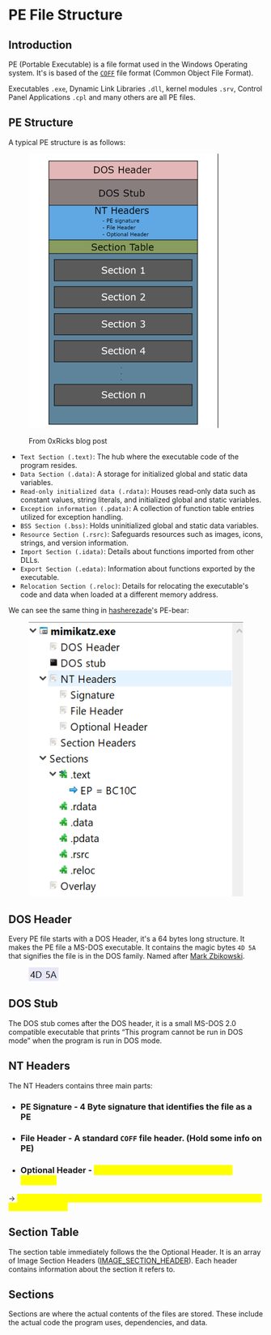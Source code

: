 # PE File Structure



## Introduction

PE (Portable Executable) is a file format used in the Windows Operating system. It's is based of the [`COFF`](https://en.wikipedia.org/wiki/COFF) file format (Common Object File Format).

Executables `.exe`, Dynamic Link Libraries `.dll`, kernel modules `.srv`, Control Panel Applications `.cpl` and many others are all PE files.

## PE Structure

A typical PE structure is as follows:

<figure><img src="../../../.gitbook/assets/image (1) (1) (1) (1) (1) (1) (1) (1) (1) (1) (1) (1) (1) (1) (1) (1) (1) (1).png" alt="" width="375"><figcaption><p>From 0xRicks blog post</p></figcaption></figure>



* `Text Section (.text)`: The hub where the executable code of the program resides.
* `Data Section (.data)`: A storage for initialized global and static data variables.
* `Read-only initialized data (.rdata)`: Houses read-only data such as constant values, string literals, and initialized global and static variables.
* `Exception information (.pdata)`: A collection of function table entries utilized for exception handling.
* `BSS Section (.bss)`: Holds uninitialized global and static data variables.
* `Resource Section (.rsrc)`: Safeguards resources such as images, icons, strings, and version information.
* `Import Section (.idata)`: Details about functions imported from other DLLs.
* `Export Section (.edata)`: Information about functions exported by the executable.
* `Relocation Section (.reloc)`: Details for relocating the executable's code and data when loaded at a different memory address.

We can see the same thing in [hasherezade](https://github.com/hasherezade/pe-bear)'s PE-bear:

<figure><img src="../../../.gitbook/assets/image (1) (1) (1) (1) (1) (1) (1) (1) (1) (1) (1) (1) (1) (1) (1) (1) (1) (1) (1).png" alt=""><figcaption></figcaption></figure>

## DOS Header

Every PE file starts with a DOS Header, it's a 64 bytes long structure. It makes the PE file a MS-DOS executable. It contains the magic bytes `4D 5A` that signifies the file is in the DOS family. Named after [Mark Zbikowski](https://en.wikipedia.org/wiki/Mark\_Zbikowski).

<figure><img src="../../../.gitbook/assets/image (2) (1) (1) (1) (1) (1) (1) (1) (1) (1) (1) (1) (1).png" alt=""><figcaption></figcaption></figure>

## DOS Stub

The DOS stub comes after the DOS header, it is a small MS-DOS 2.0 compatible executable that prints “This program cannot be run in DOS mode” when the program is run in DOS mode.

## NT Headers

The NT Headers contains three main parts:



*   ### PE Signature - 4 Byte signature that identifies the file as a PE


*   ### File Header - A standard `COFF` file header. (Hold some info on PE)


* ### Optional Header - <mark style="color:yellow;">The MOST important header of NT headers.</mark>

&#x20;      \->  <mark style="color:yellow;">**It's required for image files (like .**</mark><mark style="color:yellow;">**`exe`**</mark><mark style="color:yellow;">**). It provides important information on the OS loader.**</mark>



## Section Table

The section table immediately follows the the Optional Header. It is an array of Image Section Headers ([IMAGE\_SECTION\_HEADER](https://learn.microsoft.com/en-us/windows/win32/api/winnt/ns-winnt-image\_section\_header)). Each header contains information about the section it refers to.



## Sections

Sections are where the actual contents of the files are stored. These include the actual code the program uses, dependencies, and data.
